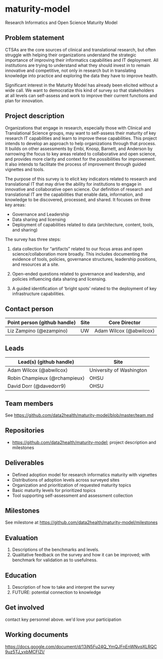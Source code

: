 # maturity-model
Research Informatics and Open Science Maturity Model


## Problem statement
CTSAs are the core sources of clinical and translational research, but often struggle with helping their organizations understand the strategic importance of improving their informatics capabilities and IT deployment.  All institutions are trying to understand what they should invest in to remain innovative and competitive, not only in research but in translating knowledge into practice and exploring the data they have to improve health. 

Significant interest in the Maturity Model has already been elicited without a wide call.  We want to democratize this kind of survey so that stakeholders at all levels can self-assess and work to improve their current functions and plan for innovation.

## Project description
Organizations that engage in research, especially those with Clinical and Translational Science groups, may want to self-assess their maturity of key research IT capabilities and learn to improve these capabilities.  This project intends to develop an approach to help organizations through that process.  It builds on other assessments by Embi, Knosp, Barnett, and Anderson by narrowing the focus to key areas related to collaborative and open science, and provides more clarity and context for the possibilities for improvement.  It also intends to facilitate the process of improvement through guided vignettes and tools.

The purpose of this survey is to elicit key indicators related to research and translational IT that may drive the ability for institutions to engage in innovative and collaborative open science.  Our definition of research and translational IT are the capabilities that enable data, information, and knowledge to be discovered, processed, and shared.  It focuses on three key areas:
* Governance and Leadership
* Data sharing and licensing
* Deployment of capabilities related to data (architecture, content, tools, and sharing)

The survey has three steps:  

1) data collection for “artifacts” related to our focus areas and open science/collaboration more broadly.  This includes documenting the evidence of tools, policies, governance structures, leadership positions, and resources at a site.

2) Open-ended questions related to governance and leadership, and policies influencing data sharing and licensing.

3) A guided identification of  ‘bright spots’ related to the  deployment of key infrastructure capabilities.   



## Contact person 

Point person (github handle) | Site | Core Director
----------|--------------|---------------
Liz Zampino (@ezampino) | UW | Adam Wilcox (@abwilcox)


## Leads 

Lead(s) (github handle) | Site
----------|--------------|
Adam Wilcox (@abwilcox) | University of Washington
Robin Champieux (@rchampieux) | OHSU
David Dorr (@davedorr9) | OHSU


## Team members 

See https://github.com/data2health/maturity-model/blob/master/team.md

## Repositories

- https://github.com/data2health/maturity-model; project description and milestones


## Deliverables

- Defined adoption model for research informatics maturity with vignettes
- Distributions of adoption levels across surveyed sites
- Organization and prioritization of requested maturity topics
- Basic maturity levels for prioritized topics
- Tool supporting self-assessment and assessment collection

## Milestones 

See milestone at https://github.com/data2health/maturity-model/milestones

## Evaluation 

1) Descriptions of the benchmarks and levels.
2) Qualitative feedback on the survey and how it can be improved; with benchmark for validation as to usefulness.

## Education

1) Description of how to take and interpret the survey
2) FUTURE: potential connection to knowledge 

## Get involved

contact key personnel above. we'd love your participation

## Working documents

https://docs.google.com/document/d/13jN5Fu24Q_YmQJFnEnWNvqXLRQC9uz5TJ_vxbMCFIZI/




